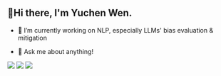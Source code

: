 ## 👋Hi there, I'm Yuchen Wen.

<!--
**wen112358/wen112358** is a ✨ _special_ ✨ repository because its `README.md` (this file) appears on your GitHub profile.

Here are some ideas to get you started:
-->
- 🔭 I’m currently working on NLP, especially LLMs' bias evaluation & mitigation
<!--
- 🌱 I’m currently learning ...
- 👯 I’m looking to collaborate on ...
- 🤔 I’m looking for help with ...
-->
- 💬 Ask me about anything!
<!--
- 📫 How to reach me: ...
- 😄 Pronouns: ...
- ⚡ Fun fact: ...
-->

![](http://github-profile-summary-cards.vercel.app/api/cards/profile-details?username=yuchenwen1&theme=github_dark)
![](http://github-profile-summary-cards.vercel.app/api/cards/stats?username=yuchenwen1&theme=github_dark)
![](http://github-profile-summary-cards.vercel.app/api/cards/productive-time?username=yuchenwen1&theme=github_dark&utcOffset=8)
<!--
![](http://github-profile-summary-cards.vercel.app/api/cards/repos-per-language?username=yuchenwen1&theme=github_dark)
![](http://github-profile-summary-cards.vercel.app/api/cards/most-commit-language?username=yuchenwen1&theme=github_dark)
-->
